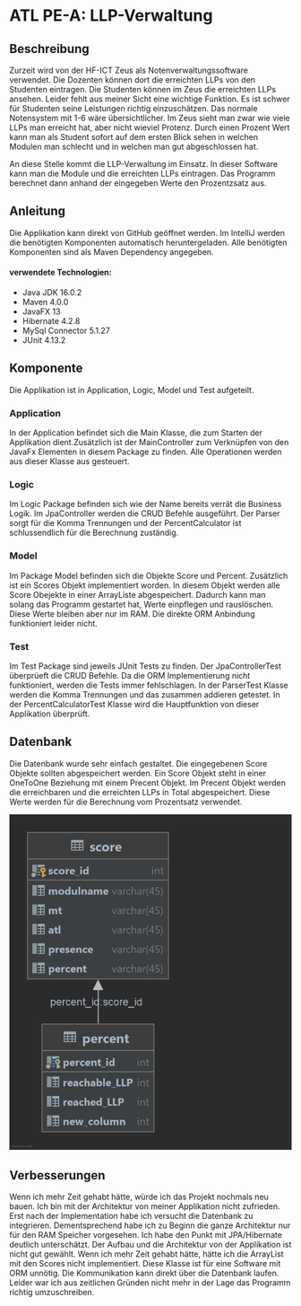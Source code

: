 
# ATL PE-A: LLP-Verwaltung

## Beschreibung
Zurzeit wird von der HF-ICT Zeus als Notenverwaltungssoftware verwendet. Die Dozenten können dort die erreichten LLPs von den Studenten eintragen. Die Studenten können im Zeus die erreichten LLPs ansehen. Leider fehlt aus meiner Sicht eine wichtige Funktion. Es ist schwer für Studenten seine Leistungen richtig einzuschätzen. Das normale Notensystem mit 1-6 wäre übersichtlicher. Im Zeus sieht man zwar wie viele LLPs man erreicht hat, aber nicht wieviel Protenz. Durch einen Prozent Wert kann man als Student sofort auf dem ersten Blick sehen in welchen Modulen man schlecht und in welchen man gut abgeschlossen hat.

An diese Stelle kommt die LLP-Verwaltung im Einsatz. In dieser Software kann man die Module und die erreichten LLPs eintragen. Das Programm berechnet dann anhand der eingegeben Werte den Prozentzsatz aus.

## Anleitung
Die Applikation kann direkt von GitHub geöffnet werden. Im IntelliJ werden die benötigten Komponenten automatisch heruntergeladen. Alle benötigten Komponenten sind als Maven Dependency angegeben.

#### verwendete Technologien:
* Java JDK 16.0.2
* Maven 4.0.0
* JavaFX 13
* Hibernate 4.2.8
* MySql Connector 5.1.27
* JUnit 4.13.2

## Komponente
Die Applikation ist in Application, Logic, Model und Test aufgeteilt.

### Application
In der Application befindet sich die Main Klasse, die zum Starten der Applikation dient.Zusätzlich ist der MainController zum Verknüpfen von den JavaFx Elementen in diesem Package zu finden.
Alle Operationen werden aus dieser Klasse aus gesteuert. 

### Logic
Im Logic Package befinden sich wie der Name bereits verrät die Business Logik. Im JpaController werden die CRUD Befehle ausgeführt. Der Parser sorgt für die Komma Trennungen und der PercentCalculator ist schlussendlich für die Berechnung zuständig.

### Model
Im Package Model befinden sich die Objekte Score und Percent. Zusätzlich ist ein Scores Objekt implementiert worden. In diesem Objekt werden alle Score Obejekte in einer ArrayListe abgespeichert. Dadurch kann man solang das Programm gestartet hat, Werte einpflegen und rauslöschen. Diese Werte bleiben aber nur im RAM. Die direkte ORM Anbindung funktioniert leider nicht.

### Test
Im Test Package sind jeweils JUnit Tests zu finden. Der JpaControllerTest überprüeft die CRUD Befehle. Da die ORM Implementierung nicht funktioniert, werden die Tests immer fehlschlagen. In der ParserTest Klasse werden die Komma Trennungen und das zusammen addieren getestet. In der PercentCalculatorTest Klasse wird die Hauptfunktion von dieser Applikation überprüft. 


## Datenbank
Die Datenbank wurde sehr einfach gestaltet. Die eingegebenen Score Objekte sollten abgespeichert werden. Ein Score Objekt steht in einer OneToOne Beziehung mit einem Precent Objekt. Im Precent Objekt werden die erreichbaren und die erreichten LLPs in Total abgespeichert. Diese Werte werden für die Berechnung vom Prozentsatz verwendet.

![img.png](pictures/db_diagramm.png)

## Verbesserungen
Wenn ich mehr Zeit gehabt hätte, würde ich das Projekt nochmals neu bauen. Ich bin mit der Architektur von meiner Applikation nicht zufrieden. Erst nach der Implementation habe ich versucht die Datenbank zu integrieren. Dementsprechend habe ich zu Beginn die ganze Architektur nur für den RAM Speicher vorgesehen. Ich habe den Punkt mit JPA/Hibernate deutlich unterschätzt. Der Aufbau und die Architektur von der Applikation ist nicht gut gewählt. Wenn ich mehr Zeit gehabt hätte, hätte ich die ArrayList mit den Scores nicht implementiert. Diese Klasse ist für eine Software mit ORM unnötig. Die Kommunikation kann direkt über die Datenbank laufen. Leider war ich aus zeitlichen Gründen nicht mehr in der Lage das Programm richtig umzuschreiben. 